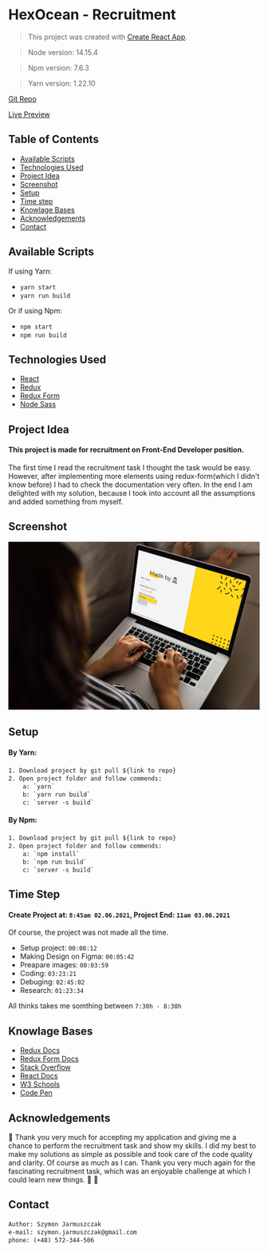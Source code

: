 # HexOcean - Recruitment

> This project was created with [Create React App](https://github.com/facebook/create-react-app).

> Node version: 14.15.4

> Npm version: 7.6.3

> Yarn version: 1.22.10

[Git Repo](https://github.com/JarmaPL/HexOcean-Recru)

[Live Preview](https://hexocean.justsite.pl/)

## Table of Contents

- [Available Scripts](#available-scripts)
- [Technologies Used](#technologies-used)
- [Project Idea](#project-idea)
- [Screenshot](#screenshot)
- [Setup](#setup)
- [Time step](#time-step)
- [Knowlage Bases](#knowlage-bases)
- [Acknowledgements](#acknowledgements)
- [Contact](#contact)

## Available Scripts

If using Yarn:

- `yarn start`
- `yarn run build`

Or if using Npm:

- `npm start`
- `npm run build`

## Technologies Used

- [React](https://github.com/facebook/create-react-app)
- [Redux](https://github.com/reduxjs/react-redux)
- [Redux Form](https://github.com/redux-form/redux-form)
- [Node Sass](https://github.com/sass/node-sass)

## Project Idea

#### This project is made for recruitment on Front-End Developer position.

The first time I read the recruitment task I thought the task would be easy. However, after implementing more elements using redux-form(which I didn't know before) I had to check the documentation very often. In the end I am delighted with my solution, because I took into account all the assumptions and added something from myself.

## Screenshot

![Page screenshot](./src/assets/image/moc_hexocean.jpg)

## Setup

#### By Yarn:

    1. Download project by git pull ${link to repo}
    2. Open project folder and follow commends:
        a: `yarn`
        b: `yarn run build`
        c: `server -s build`

#### By Npm:

    1. Download project by git pull ${link to repo}
    2. Open project folder and follow commends:
        a: `npm install`
        b: `npm run build`
        c: `server -s build`

## Time Step

#### Create Project at: `8:45am 02.06.2021`, Project End: `11am 03.06.2021`

Of course, the project was not made all the time.

- Setup project: `00:08:12`
- Making Design on Figma: `00:05:42`
- Preapare images: `00:03:59`
- Coding: `03:23:21`
- Debuging: `02:45:02`
- Research: `01:23:34`

All thinks takes me somthing between `7:30h - 8:30h`

## Knowlage Bases

- [Redux Docs](https://redux.js.org/introduction/getting-started)
- [Redux Form Docs](https://redux-form.com/8.2.2/docs/gettingstarted.md/)
- [Stack Overflow](https://stackoverflow.com/)
- [React Docs](https://pl.reactjs.org/docs/getting-started.html)
- [W3 Schools](https://www.w3schools.com/)
- [Code Pen](https://codepen.io/)

## Acknowledgements

👏 Thank you very much for accepting my application and giving me a chance to perform the recruitment task and show my skills. I did my best to make my solutions as simple as possible and took care of the code quality and clarity. Of course as much as I can. Thank you very much again for the fascinating recruitment task, which was an enjoyable challenge at which I could learn new things. 👊 🎉

## Contact

    Author: Szymon Jarmuszczak
    e-mail: szymon.jarmuszczak@gmail.com
    phone: (+48) 572-344-506
